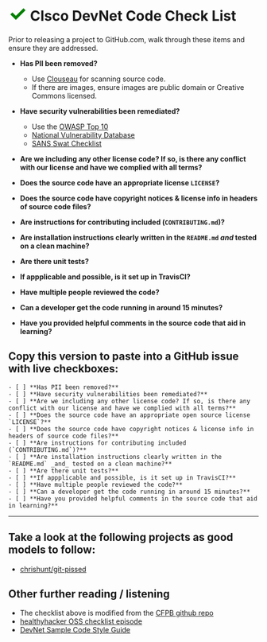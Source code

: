 # <span style="color:green;font-size:150%">&#x2713;</span> CIsco DevNet Code Check List

Prior to releasing a project to GitHub.com, walk through these items and ensure they are addressed.

- **Has PII been removed?**
  - Use [Clouseau](https://github.com/virtix/clouseau) for scanning source code.
  - If there are images, ensure images are public domain or Creative Commons licensed.

- **Have security vulnerabilities been remediated?**
  - Use the [OWASP Top 10](https://www.owasp.org/index.php/Top_10_2013)
  - [National Vulnerability Database](http://nvd.nist.gov/)
  - [SANS Swat Checklist](http://www.securingthehuman.org/developer/swat)

- **Are we including any other license code? If so, is there any conflict with our license and have we complied with all terms?**

- **Does the source code have an appropriate license `LICENSE`?**

- **Does the source code have copyright notices & license info in headers of source code files?**

- **Are instructions for contributing included (`CONTRIBUTING.md`)?**

- **Are installation instructions clearly written in the `README.md` _and_ tested on a clean machine?**

- **Are there unit tests?**

- **If appplicable and possible, is it set up in TravisCI?**

- **Have multiple people reviewed the code?**

- **Can a developer get the code running in around 15 minutes?**

- **Have you provided helpful comments in the source code that aid in learning?**


## Copy this version to paste into a GitHub issue with live checkboxes:

~~~
- [ ] **Has PII been removed?**
- [ ] **Have security vulnerabilities been remediated?**
- [ ] **Are we including any other license code? If so, is there any conflict with our license and have we complied with all terms?**
- [ ] **Does the source code have an appropriate open source license `LICENSE`?**
- [ ] **Does the source code have copyright notices & license info in headers of source code files?**
- [ ] **Are instructions for contributing included (`CONTRIBUTING.md`)?**
- [ ] **Are installation instructions clearly written in the `README.md` _and_ tested on a clean machine?**
- [ ] **Are there unit tests?**
- [ ] **If appplicable and possible, is it set up in TravisCI?**
- [ ] **Have multiple people reviewed the code?**
- [ ] **Can a developer get the code running in around 15 minutes?**
- [ ] **Have you provided helpful comments in the source code that aid in learning?**
~~~

----


## Take a look at the following projects as good models to follow:
  - [chrishunt/git-pissed](https://github.com/chrishunt/git-pissed)

## Other further reading / listening
  - The checklist above is modified from the [CFPB github repo](https://github.com/cfpb/open-source-project-template/blob/master/opensource-checklist.md)
  - [healthyhacker OSS checklist episode](http://www.healthyhacker.com/2014/08/25/open-source-checklist/)
  - [DevNet Sample Code Style Guide](https://communities.cisco.com/docs/DOC-56103)
